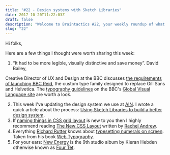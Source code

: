 ```yaml
---
title: "#22 - Design systems with Sketch Libraries"
date: 2017-10-20T11:22:03Z
draft: false
description: "Welcome to Braintactics #22, your weekly roundup of what’s happening in design, code and typography."
slug: "22"
---
```


Hi folks,

Here are a few things I thought were worth sharing this week:

1. “It had to be more legible, visually distinctive and save money”. David Bailey,

Creative Director of UX and Design at the BBC discusses [the requirements of launching BBC Reid](https://www.itsnicethat.com/articles/nicer-tuesday-september-2017-david-bailey-bbc-reith-191017), the custom type family designed to replace Gill Sans and Helvetica. The [typography guidelines](http://www.bbc.co.uk/gel/guidelines/typography) on the BBC's [Global Visual Language site](http://www.bbc.co.uk/gel/guidelines/typography) are worth a look.

2. This week I've updating the design system we use at [AIN](https://www.angelinvestmentnetwork.co.uk/). I wrote a quick article about the process: [Using Sketch Libraries to build a better design system](https://medium.com/@harrycresswell/using-sketch-libraries-to-build-a-better-ui-design-system-part-1-26f5660f3c98).
3. If [naming things in CSS grid layout](https://www.smashingmagazine.com/2017/10/naming-things-css-grid-layout/) is new to you then I highly recommend reading [The New CSS Layout](https://abookapart.com/products/the-new-css-layout) written by [Rachel Andrew](https://rachelandrew.co.uk/).
4. Everything [Richard Rutter](http://clagnut.com/) knows about [typesetting numerals on screen](https://alistapart.com/article/web-typography-numerals). Taken from his book [Web Typography](http://book.webtypography.net/).
5. For your ears: [New Energy](https://www.youtube.com/watch?v=lWInZ4N6C2g) is the 9th studio album by Kieran Hebden otherwise known as [Four Tet](http://www.fourtet.net/).
